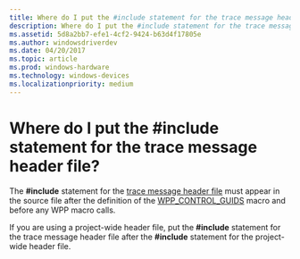 ```yaml
---
title: Where do I put the #include statement for the trace message header file
description: Where do I put the #include statement for the trace message header file
ms.assetid: 5d8a2bb7-efe1-4cf2-9424-b63d4f17805e
ms.author: windowsdriverdev
ms.date: 04/20/2017
ms.topic: article
ms.prod: windows-hardware
ms.technology: windows-devices
ms.localizationpriority: medium
---
```


# Where do I put the \#include statement for the trace message header file?


The **\#include** statement for the [trace message header file](trace-message-header-file.md) must appear in the source file after the definition of the [WPP\_CONTROL\_GUIDS](https://msdn.microsoft.com/library/windows/hardware/ff556186) macro and before any WPP macro calls.

If you are using a project-wide header file, put the **\#include** statement for the trace message header file after the **\#include** statement for the project-wide header file.

 

 





